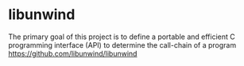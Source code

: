 # libunwind
The primary goal of this project is to define a portable and efficient C programming interface (API) to determine the call-chain of a program https://github.com/libunwind/libunwind

